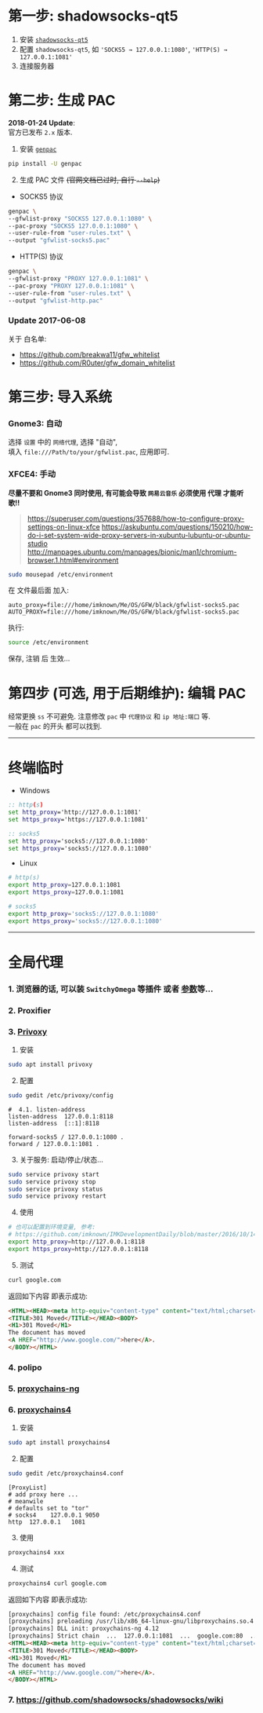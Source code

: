 # 第一步: shadowsocks-qt5
1. 安装 [`shadowsocks-qt5`][shadowsocks-qt5]
1. 配置 `shadowsocks-qt5`, 如 `'SOCKS5 → 127.0.0.1:1080'`, `'HTTP(S) → 127.0.0.1:1081'`
1. 连接服务器

[shadowsocks-qt5]: https://github.com/imknown/IMKDevelopmentDaily/blob/master/2017/06/03_shadowsocks%20%E9%A1%B9%E7%9B%AE%20%E5%AE%A2%E6%88%B7%E7%AB%AF.md

# 第二步: 生成 PAC
**2018-01-24 Update**:  
官方已发布 `2.x` 版本.

1. 安装 [`genpac`][genpac]

[genpac]: https://github.com/JinnLynn/GenPAC

``` bash
pip install -U genpac
```

2. 生成 PAC 文件 ~~(官网文档已过时, 自行 `--help`)~~
  - SOCKS5 协议
``` bash
genpac \
--gfwlist-proxy "SOCKS5 127.0.0.1:1080" \
--pac-proxy "SOCKS5 127.0.0.1:1080" \
--user-rule-from "user-rules.txt" \
--output "gfwlist-socks5.pac"
```

  - HTTP(S) 协议
``` bash
genpac \
--gfwlist-proxy "PROXY 127.0.0.1:1081" \
--pac-proxy "PROXY 127.0.0.1:1081" \
--user-rule-from "user-rules.txt" \
--output "gfwlist-http.pac"
```

### Update 2017-06-08
关于 白名单:
- https://github.com/breakwa11/gfw_whitelist
- https://github.com/R0uter/gfw_domain_whitelist

# 第三步: 导入系统
### Gnome3: 自动
选择 `设置` 中的 `网络代理`, 选择 "自动",  
填入 `file:///Path/to/your/gfwlist.pac`, 应用即可.

### XFCE4: 手动
**尽量不要和 Gnome3 同时使用, 有可能会导致 `网易云音乐` 必须使用 代理 才能听歌!!**
> https://superuser.com/questions/357688/how-to-configure-proxy-settings-on-linux-xfce
> https://askubuntu.com/questions/150210/how-do-i-set-system-wide-proxy-servers-in-xubuntu-lubuntu-or-ubuntu-studio
> http://manpages.ubuntu.com/manpages/bionic/man1/chromium-browser.1.html#environment

``` bash
sudo mousepad /etc/environment
```

在 文件最后面 加入:
``` properties
auto_proxy=file:///home/imknown/Me/OS/GFW/black/gfwlist-socks5.pac
AUTO_PROXY=file:///home/imknown/Me/OS/GFW/black/gfwlist-socks5.pac
```

执行:
``` bash
source /etc/environment
```

保存, 注销 后 生效...

# 第四步 (可选, 用于后期维护): 编辑 PAC
经常更换 `ss` 不可避免. 注意修改 `pac` 中 `代理协议` 和 `ip 地址:端口` 等.  
一般在 `pac` 的开头 都可以找到.

----

# 终端临时
- Windows
``` cmd
:: http(s)
set http_proxy='http://127.0.0.1:1081'
set https_proxy='https://127.0.0.1:1081'

:: socks5
set http_proxy='socks5://127.0.0.1:1080'
set https_proxy='socks5://127.0.0.1:1080'
```

- Linux
``` bash
# http(s)
export http_proxy=127.0.0.1:1081
export https_proxy=127.0.0.1:1081

# socks5
export http_proxy='socks5://127.0.0.1:1080'
export https_proxy='socks5://127.0.0.1:1080'
```

----

# 全局代理
### 1. 浏览器的话, 可以装 `SwitchyOmega` 等插件 或者 [参数][参数]等...

[参数]: http://manpages.ubuntu.com/manpages/bionic/man1/chromium-browser.1.html#environment

### 2. Proxifier

### 3. [Privoxy](https://www.privoxy.org/)
1. 安装
``` bash
sudo apt install privoxy
```

2. 配置
``` bash
sudo gedit /etc/privoxy/config
```

``` config
#  4.1. listen-address
listen-address  127.0.0.1:8118
listen-address  [::1]:8118

forward-socks5 / 127.0.0.1:1080 .
forward / 127.0.0.1:1081 .
```

3. 关于服务: 启动/停止/状态...
``` bash
sudo service privoxy start
sudo service privoxy stop
sudo service privoxy status
sudo service privoxy restart
```

4. 使用
``` bash
# 也可以配置到环境变量, 参考:
# https://github.com/imknown/IMKDevelopmentDaily/blob/master/2016/10/14_Ubuntu 16 配置 ADB 环境变量.md
export http_proxy=http://127.0.0.1:8118
export https_proxy=http://127.0.0.1:8118
```

5. 测试
``` bash
curl google.com
```

返回如下内容 即表示成功:
``` html
<HTML><HEAD><meta http-equiv="content-type" content="text/html;charset=utf-8">
<TITLE>301 Moved</TITLE></HEAD><BODY>
<H1>301 Moved</H1>
The document has moved
<A HREF="http://www.google.com/">here</A>.
</BODY></HTML>
```

### 4. polipo

### 5. [proxychains-ng](https://github.com/rofl0r/proxychains-ng)

### 6. [proxychains4](https://github.com/haad/proxychains) 
1. 安装
``` bash
sudo apt install proxychains4
```

2. 配置
``` bash
sudo gedit /etc/proxychains4.conf
```

``` config
[ProxyList]
# add proxy here ...
# meanwile
# defaults set to "tor"
# socks4 	127.0.0.1 9050
http  127.0.0.1   1081
```

3. 使用
``` bash
proxychains4 xxx
```

4. 测试
``` bash
proxychains4 curl google.com
```

返回如下内容 即表示成功:
``` html
[proxychains] config file found: /etc/proxychains4.conf
[proxychains] preloading /usr/lib/x86_64-linux-gnu/libproxychains.so.4
[proxychains] DLL init: proxychains-ng 4.12
[proxychains] Strict chain  ...  127.0.0.1:1081  ...  google.com:80  ...  OK
<HTML><HEAD><meta http-equiv="content-type" content="text/html;charset=utf-8">
<TITLE>301 Moved</TITLE></HEAD><BODY>
<H1>301 Moved</H1>
The document has moved
<A HREF="http://www.google.com/">here</A>.
</BODY></HTML>
```

### 7. https://github.com/shadowsocks/shadowsocks/wiki

